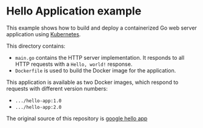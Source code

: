 # Hello Application example


This example shows how to build and deploy a containerized Go web server
application using [Kubernetes](https://kubernetes.io).


This directory contains:

- `main.go` contains the HTTP server implementation. It responds to all HTTP
  requests with a  `Hello, world!` response.
- `Dockerfile` is used to build the Docker image for the application.

This application is available as two Docker images, which respond to requests
with different version numbers:

- `.../hello-app:1.0`
- `.../hello-app:2.0`

The original source of this repository is [google hello app](https://github.com/GoogleCloudPlatform/kubernetes-engine-samples/tree/main/hello-app)